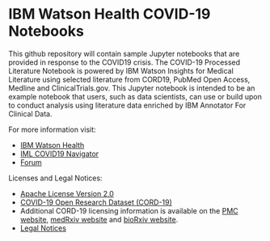 # IBM Watson Health COVID-19 Notebooks

This github repository will contain sample Jupyter notebooks that are provided in response to the COVID19 crisis.  The COVID-19 Processed Literature Notebook is powered by IBM Watson Insights for Medical Literature using selected literature from CORD19, PubMed Open Access, Medline and ClinicalTrials.gov. This Jupyter notebook is intended to be an example notebook that users, such as data scientists, can use or build upon to conduct analysis using literature data enriched by IBM Annotator For Clinical Data.  

For more information visit:
* [IBM Watson Health](https://www.ibm.com/watson-health)
* [IML COVID19 Navigator](https://covid-19-navigator.mybluemix.net/#)
* [Forum](http://ibm.biz/WHCSCovid19Forum)

Licenses and Legal Notices:
* [Apache License Version 2.0](http://www.apache.org/licenses/LICENSE-2.0) 
* [COVID-19 Open Research Dataset (CORD-19)](https://ai2-semanticscholar-cord-19.s3-us-west-2.amazonaws.com/2020-03-13/COVID.DATA.LIC.AGMT.pdf)
* Additional CORD-19 licensing information is available on the [PMC website](https://www.ncbi.nlm.nih.gov/pmc/tools/openftlist/), [medRxiv website](https://www.medrxiv.org/submit-a-manuscript) and [bioRxiv website](https://www.biorxiv.org/about-biorxiv).
* [Legal Notices](LEGAL_NOTICES.md)
